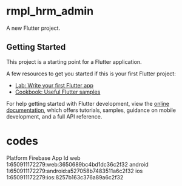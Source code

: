 # rmpl_hrm_admin

A new Flutter project.

## Getting Started

This project is a starting point for a Flutter application.

A few resources to get you started if this is your first Flutter project:

- [Lab: Write your first Flutter app](https://docs.flutter.dev/get-started/codelab)
- [Cookbook: Useful Flutter samples](https://docs.flutter.dev/cookbook)

For help getting started with Flutter development, view the
[online documentation](https://docs.flutter.dev/), which offers tutorials,
samples, guidance on mobile development, and a full API reference.

# codes
Platform  Firebase App Id
web       1:650911172279:web:3650689bc4bd1dc36c2f32
android   1:650911172279:android:a527058b7483511a6c2f32
ios       1:650911172279:ios:8257b163c376a89a6c2f32




